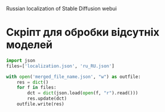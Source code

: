 Russian localization of Stable Diffusion webui

# Скріпт для обробки відсутніх моделей

```python
import json
files=['localization.json', 'ru_RU.json']

with open('merged_file_name.json', "w") as outfile:
    res = dict()
    for f in files:
        dct = dict(json.load(open(f, "r").read()))
        res.update(dct)
    outfile.write(res)

```
